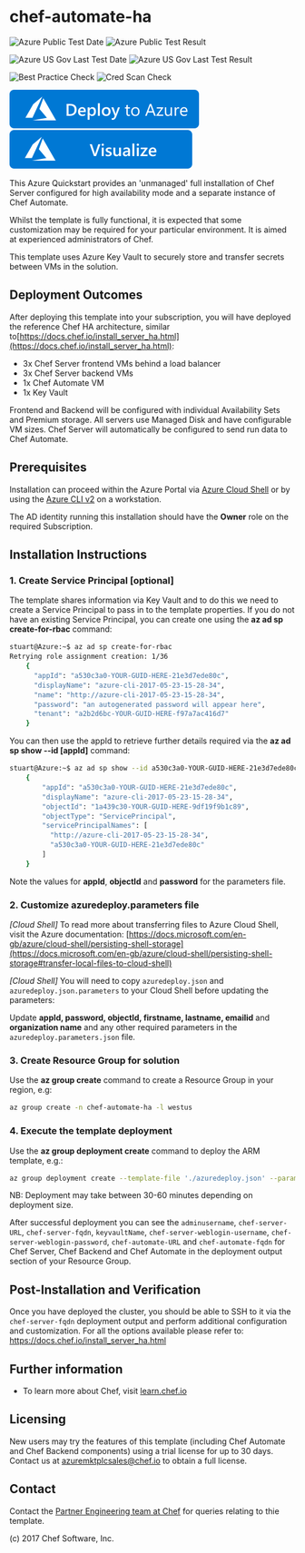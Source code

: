 # chef-automate-ha

![Azure Public Test Date](https://azurequickstartsservice.blob.core.windows.net/badges/chef-automate-ha/PublicLastTestDate.svg)
![Azure Public Test Result](https://azurequickstartsservice.blob.core.windows.net/badges/chef-automate-ha/PublicDeployment.svg)

![Azure US Gov Last Test Date](https://azurequickstartsservice.blob.core.windows.net/badges/chef-automate-ha/FairfaxLastTestDate.svg)
![Azure US Gov Last Test Result](https://azurequickstartsservice.blob.core.windows.net/badges/chef-automate-ha/FairfaxDeployment.svg)

![Best Practice Check](https://azurequickstartsservice.blob.core.windows.net/badges/chef-automate-ha/BestPracticeResult.svg)
![Cred Scan Check](https://azurequickstartsservice.blob.core.windows.net/badges/chef-automate-ha/CredScanResult.svg)

[![Deploy To Azure](https://raw.githubusercontent.com/Azure/azure-quickstart-templates/master/1-CONTRIBUTION-GUIDE/images/deploytoazure.svg?sanitize=true)](https://portal.azure.com/#create/Microsoft.Template/uri/https%3A%2F%2Fraw.githubusercontent.com%2FAzure%2Fazure-quickstart-templates%2Fmaster%2Fchef-automate-ha%2Fazuredeploy.json)
[![Visualize](https://raw.githubusercontent.com/Azure/azure-quickstart-templates/master/1-CONTRIBUTION-GUIDE/images/visualizebutton.svg?sanitize=true)](http://armviz.io/#/?load=https%3A%2F%2Fraw.githubusercontent.com%2FAzure%2Fazure-quickstart-templates%2Fmaster%2Fchef-automate-ha%2Fazuredeploy.json)

This Azure Quickstart provides an 'unmanaged' full installation of Chef Server
configured for high availability mode and a separate instance of Chef Automate.

Whilst the template is fully functional, it is expected that some customization
may be required for your particular environment. It is aimed at experienced
administrators of Chef.

This template uses Azure Key Vault to securely store and transfer secrets
between VMs in the solution.

## Deployment Outcomes

After deploying this template into your subscription, you will have deployed the
reference Chef HA architecture, similar
to[https://docs.chef.io/install_server_ha.html](https://docs.chef.io/install_server_ha.html):

- 3x Chef Server frontend VMs behind a load balancer
- 3x Chef Server backend VMs
- 1x Chef Automate VM
- 1x Key Vault

Frontend and Backend will be configured with individual Availability Sets and
Premium storage. All servers use Managed Disk and have configurable VM sizes.
Chef Server will automatically be configured to send run data to Chef Automate.

## Prerequisites

Installation can proceed within the Azure Portal via
[Azure Cloud Shell](https://azure.microsoft.com/en-us/features/cloud-shell/) or
by using the [Azure CLI v2](https://docs.microsoft.com/en-us/cli/azure/overview)
on a workstation.

The AD identity running this installation should have the **Owner** role on the
required Subscription.

## Installation Instructions

### 1. Create Service Principal [optional]

The template shares information via Key Vault and to do this we need to create a
Service Principal to pass in to the template properties. If you do not have an
existing Service Principal, you can create one using the **az ad sp
create-for-rbac** command:

```bash
stuart@Azure:~$ az ad sp create-for-rbac
Retrying role assignment creation: 1/36
    {
      "appId": "a530c3a0-YOUR-GUID-HERE-21e3d7ede80c",
      "displayName": "azure-cli-2017-05-23-15-28-34",
      "name": "http://azure-cli-2017-05-23-15-28-34",
      "password": "an autogenerated password will appear here",
      "tenant": "a2b2d6bc-YOUR-GUID-HERE-f97a7ac416d7"
    }
```

You can then use the appId to retrieve further details required via the **az ad
sp show --id [appId]** command:

```bash
stuart@Azure:~$ az ad sp show --id a530c3a0-YOUR-GUID-HERE-21e3d7ede80c
    {
        "appId": "a530c3a0-YOUR-GUID-HERE-21e3d7ede80c",
        "displayName": "azure-cli-2017-05-23-15-28-34",
        "objectId": "1a439c30-YOUR-GUID-HERE-9df19f9b1c89",
        "objectType": "ServicePrincipal",
        "servicePrincipalNames": [
          "http://azure-cli-2017-05-23-15-28-34",
          "a530c3a0-YOUR-GUID-HERE-21e3d7ede80c"
        ]
    }
```

Note the values for **appId**, **objectId** and **password** for the parameters
file.

### 2. Customize azuredeploy.parameters file

_[Cloud Shell]_ To read more about transferring files to Azure Cloud Shell,
visit the Azure documentation:
[https://docs.microsoft.com/en-gb/azure/cloud-shell/persisting-shell-storage](https://docs.microsoft.com/en-gb/azure/cloud-shell/persisting-shell-storage#transfer-local-files-to-cloud-shell)

_[Cloud Shell]_ You will need to copy `azuredeploy.json` and
`azuredeploy.json.parameters` to your Cloud Shell before updating the
parameters:

Update **appId, password, objectId, firstname, lastname, emailid** and
**organization name** and any other required parameters in the
`azuredeploy.parameters.json` file.

### 3. Create Resource Group for solution

Use the **az group create** command to create a Resource Group in your region,
e.g:

```bash
az group create -n chef-automate-ha -l westus
```

### 4. Execute the template deployment

Use the **az group deployment create** command to deploy the ARM template, e.g.:

```bash
az group deployment create --template-file './azuredeploy.json' --parameters '@./azuredeploy.parameters.json' -g chef-automate-ha -n deploy
```

NB: Deployment may take between 30-60 minutes depending on deployment size.

After successful deployment you can see the `adminusername`, `chef-server-URL`,
`chef-server-fqdn`, `keyvaultName`, `chef-server-weblogin-username`,
`chef-server-weblogin-password`, `chef-automate-URL` and `chef-automate-fqdn`
for Chef Server, Chef Backend and Chef Automate in the deployment output section
of your Resource Group.

## Post-Installation and Verification

Once you have deployed the cluster, you should be able to SSH to it via the
`chef-server-fqdn` deployment output and perform additional configuration and
customization. For all the options available please refer to:
https://docs.chef.io/install_server_ha.html

## Further information

- To learn more about Chef, visit [learn.chef.io](https://learn.chef.io)

## Licensing

New users may try the features of this template (including Chef Automate and
Chef Backend components) using a trial license for up to 30 days. Contact us at
[azuremktplcsales@chef.io](mailto:azuremktplcsales@chef.io) to obtain a full
license.

## Contact

Contact the [Partner Engineering team at Chef](mailto:partnereng@chef.io) for
queries relating to thie template.

(c) 2017 Chef Software, Inc.
